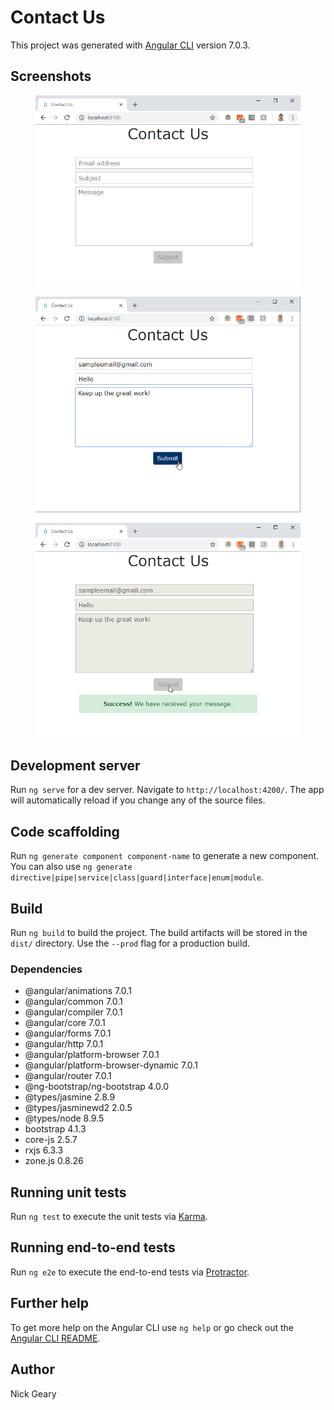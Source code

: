 # Contact Us

This project was generated with [Angular CLI](https://github.com/angular/angular-cli) version 7.0.3.

## Screenshots

<figure>
  <img src="https://raw.githubusercontent.com/ngeary/contact-us/master/src/assets/screenshots/contact-us-01.png" alt="image"/>
</figure>

<figure>
  <img src="https://raw.githubusercontent.com/ngeary/contact-us/master/src/assets/screenshots/contact-us-02.png" alt="image"/>
</figure>

<figure>
  <img src="https://raw.githubusercontent.com/ngeary/contact-us/master/src/assets/screenshots/contact-us-03.png" alt="image"/>
</figure>

## Development server

Run `ng serve` for a dev server. Navigate to `http://localhost:4200/`. The app will automatically reload if you change any of the source files.

## Code scaffolding

Run `ng generate component component-name` to generate a new component. You can also use `ng generate directive|pipe|service|class|guard|interface|enum|module`.

## Build

Run `ng build` to build the project. The build artifacts will be stored in the `dist/` directory. Use the `--prod` flag for a production build.

### Dependencies

* @angular/animations 7.0.1
* @angular/common 7.0.1
* @angular/compiler 7.0.1
* @angular/core 7.0.1
* @angular/forms 7.0.1
* @angular/http 7.0.1
* @angular/platform-browser 7.0.1
* @angular/platform-browser-dynamic 7.0.1
* @angular/router 7.0.1
* @ng-bootstrap/ng-bootstrap 4.0.0
* @types/jasmine 2.8.9
* @types/jasminewd2 2.0.5
* @types/node 8.9.5
* bootstrap 4.1.3
* core-js 2.5.7
* rxjs 6.3.3
* zone.js 0.8.26

## Running unit tests

Run `ng test` to execute the unit tests via [Karma](https://karma-runner.github.io).

## Running end-to-end tests

Run `ng e2e` to execute the end-to-end tests via [Protractor](http://www.protractortest.org/).

## Further help

To get more help on the Angular CLI use `ng help` or go check out the [Angular CLI README](https://github.com/angular/angular-cli/blob/master/README.md).

## Author

Nick Geary
